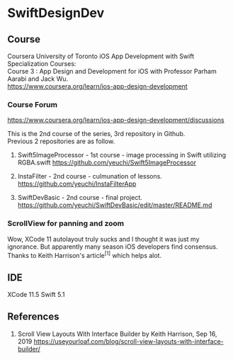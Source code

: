 # SwiftDesignDev


## Course
Coursera University of Toronto iOS App Development with Swift Specialization Courses: \
Course 3 : App Design and Development for iOS with Professor Parham Aarabi and Jack Wu. \
https://www.coursera.org/learn/ios-app-design-development

### Course Forum 
https://www.coursera.org/learn/ios-app-design-development/discussions

This is the 2nd course of the series, 3rd repository in Github. \
Previous 2 repositories are as follow. 

1. Swift5ImageProcessor - 1st course - image processing in Swift utilizing RGBA.swift
https://github.com/yeuchi/Swift5ImageProcessor

2. InstaFilter - 2nd course - culmunation of lessons. \
https://github.com/yeuchi/InstaFilterApp

3. SwiftDevBasic - 2nd course - final project. \
https://github.com/yeuchi/SwiftDevBasic/edit/master/README.md

### ScrollView for panning and zoom
Wow, XCode 11 autolayout truly sucks and I thought it was just my ignorance.
But apparently many season iOS developers find consensus.  
Thanks to Keith Harrison's article<sup>[1]</sup> which helps alot.

## IDE
XCode 11.5 Swift 5.1

## References

1. Scroll View Layouts With Interface Builder by Keith Harrison, Sep 16, 2019
https://useyourloaf.com/blog/scroll-view-layouts-with-interface-builder/
